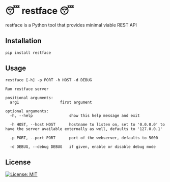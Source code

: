 # 😴 restface 😴

restface is a Python tool that provides minimal viable REST API

## Installation

```pip install restface```

## Usage
```
restface [-h] -p PORT -h HOST -d DEBUG

Run restface server

positional arguments:
  arg1                  first argument

optional arguments:
  -h, --help                show this help message and exit
  
  -h HOST, --host HOST      hostname to listen on, set to '0.0.0.0' to have the server available externally as well, defaults to '127.0.0.1'
  
  -p PORT, --port PORT      port of the webserver, defaults to 5000
  
  -d DEBUG, --debug DEBUG   if given, enable or disable debug mode
```

## License

[![License: MIT](https://img.shields.io/badge/License-MIT-yellow.svg)](https://opensource.org/licenses/MIT)
